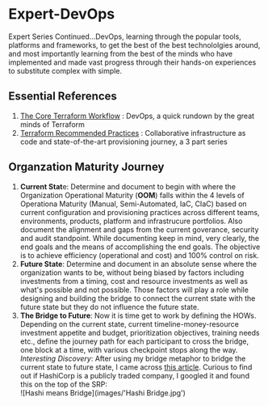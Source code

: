 # Expert-DevOps
Expert Series Continued...DevOps, learning through the popular tools, platforms and frameworks, to get the best of the best technololgies around, and most importantly learning from the best of the minds who have implemented and made vast progress through their hands-on experiences to substitute complex with simple. 

## Essential References
1. [The Core Terraform Workflow](https://www.terraform.io/guides/core-workflow.html) : DevOps, a quick rundown by the great minds of Terraform
2. [Terraform Recommended Practices](https://www.terraform.io/docs/cloud/guides/recommended-practices/index.html) : Collaborative infrastructure as code and state-of-the-art provisioning journey, a 3 part series

## Organzation Maturity Journey
1. **Current Stat**e: Determine and document to begin with where the Organization Operational Maturity (**OOM**) falls within the 4 levels of Operationa Maturity (Manual, Semi-Automated, IaC, CIaC) based on current configuration and provisioning practices across different teams, environments, products, platform and infrastrucure portfolios. Also document the alignment and gaps from the current goverance, security and audit standpoint. While documenting keep in mind, very clearly, the end goals and the means of accomplishing the end goals. The objective is to achieve efficiency (operational and cost) and 100% control on risk.
2. **Future State**: Determine and document in an absolute sense where the organization wants to be, without being biased by factors including investments from a timing, cost and resource investments as well as what's possible and not possible. Those factors will play a role while designing and building the bridge to connect the current state with the future state but they do not influence the future state.
3. **The Bridge to Future**: Now it is time get to work by defining the HOWs. Depending on the current state, current timeline-money-resource investment appetite and budget, prioritization objectives, training needs etc., define the journey path for each participant to cross the bridge, one block at a time, with various checkpoint stops along the way.  
_Interesting Discovery_: After using my bridge metaphor to bridge the current state to future state, I came across [this article](https://preferredreturn.com/blog/for-hashicorp-co-founder-armon-dadgar-age-is-a-double-edged-sword/). Curious to find out if HashiCorp is a publicly traded company, I googled it and found this on the top of the SRP:  
![Hashi means Bridge](images/'Hashi Bridge.jpg')
